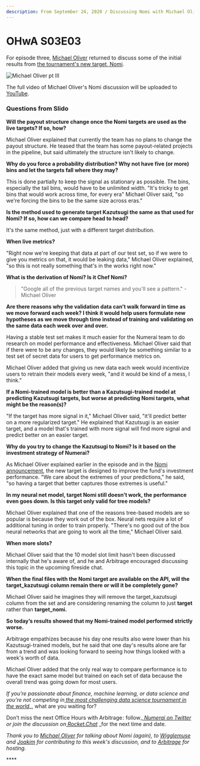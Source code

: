 ```yaml
---
description: From September 24, 2020 / Discussing Nomi with Michael Oliver
---
```


# OHwA S03E03

For episode three, [Michael Oliver](https://numer.ai/mdo) returned to discuss some of the initial results from [the tournament's new target, Nomi](https://forum.numer.ai/t/new-target-nomi-release/959/3?u=jrb).

![Michael Oliver pt III](../../../../.gitbook/assets/mdo.png)

The full video of Michael Oliver's Nomi discussion will be uploaded to [YouTube](https://youtube.com/numerai).

### Questions from Slido

**Will the payout structure change once the Nomi targets are used as the live targets? If so, how?**

Michael Oliver explained that currently the team has no plans to change the payout structure. He teased that the team has some payout-related projects in the pipeline, but said ultimately the structure isn't likely to change.

**Why do you force a probability distribution? Why not have five (or more) bins and let the targets fall where they may?**

This is done partially to keep the signal as stationary as possible. The bins, especially the tail bins, would have to be unlimited width. "It's tricky to get bins that would work across time, for every era" Michael Oliver said, "so we're forcing the bins to be the same size across eras."

**Is the method used to generate target Kazutsugi the same as that used for Nomi? If so, how can we compare head to head?**

It's the same method, just with a different target distribution.

**When live metrics?**

"Right now we're keeping that data at part of our test set, so if we were to give you metrics on that, it would be leaking data," Michael Oliver explained, "so this is not really something that's in the works right now."

**What is the derivation of Nomi? Is it Chef Nomi?**

> "Google all of the previous target names and you'll see a pattern." - Michael Oliver

**Are there reasons why the validation data can’t walk forward in time as we move forward each week? I think it would help users formulate new hypotheses as we move through time instead of training and validating on the same data each week over and over.**

Having a stable test set makes it much easier for the Numerai team to do research on model performance and effectiveness. Michael Oliver said that if there were to be any changes, they would likely be something similar to a test set of secret data for users to get performance metrics on.

Michael Oliver added that giving us new data each week would incentivize users to retrain their models every week, "and it would be kind of a mess, I think."

**If a Nomi-trained model is better than a Kazutsugi-trained model at predicting Kazutsugi targets, but worse at predicting Nomi targets, what might be the reason(s)?**

"If the target has more signal in it," Michael Oliver said, "it'll predict better on a more regularized target." He explained that Kazutsugi is an easier target, and a model that's trained with more signal will find more signal and predict better on an easier target.

**Why do you try to change the Kazutsugi to Nomi? Is it based on the investment strategy of Numerai?**

As Michael Oliver explained earlier in the episode and in the [Nomi announcement](https://forum.numer.ai/t/new-target-nomi-release/959/3?u=jrb), the new target is designed to improve the fund's investment performance. "We care about the extremes of your predictions," he said, "so having a target that better captures those extremes is useful."

**In my neural net model, target Nomi still doesn’t work, the performance even goes down. Is this target only valid for tree models?**

Michael Oliver explained that one of the reasons tree-based models are so popular is because they work out of the box. Neural nets require a lot of additional tuning in order to train properly. "There's no good out of the box neural networks that are going to work all the time," Michael Oliver said.

**When more slots?**

Michael Oliver said that the 10 model slot limit hasn't been discussed internally that he's aware of, and he and Arbitrage encouraged discussing this topic in the upcoming fireside chat.

**When the final files with the Nomi target are available on the API, will the target\_kazutsugi column remain there or will it be completely gone?**

Michael Oliver said he imagines they will remove the target\_kazutsugi column from the set and are considering renaming the column to just **target** rather than **target\_nomi.**

**So today’s results showed that my Nomi-trained model performed strictly worse.**

Arbitrage empathizes because his day one results also were lower than his Kazutsugi-trained models, but he said that one day's results alone are far from a trend and was looking forward to seeing how things looked with a week's worth of data.

Michael Oliver added that the only real way to compare performance is to have the exact same model but trained on each set of data because the overall trend was going down for most users.

_If you’re passionate about finance, machine learning, or data science and you’re not competing in_[ _the most challenging data science tournament in the world_](https://numer.ai/tournament)\_, what are you waiting for?

Don’t miss the next Office Hours with Arbitrage : follow\_[ _Numerai on Twitter_](http://twitter.com/numerai) _or join the discussion on_[ _Rocket.Chat_](https://community.numer.ai/home) \_for the next time and date.

_Thank you to [_Michael Oliver_](https://numer.ai/mdo) _for talking about Nomi (again),_ to_ [_Wigglemuse_](https://numer.ai/wigglemuse) _and_ [_Joakim_](https://numer.ai/joakim\_arvidsson) _for contributing to this week's discussion,_ _and to_ [_Arbitrage_](https://numer.ai/arbitrage) _for hosting._

\*\*\*\*

